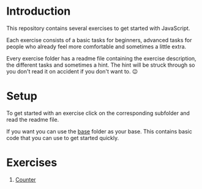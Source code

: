# Introduction
This repository contains several exercises to get started with JavaScript.

Each exercise consists of a basic tasks for beginners, advanced tasks for people who already feel more comfortable and sometimes a little extra.

Every exercise folder has a readme file containing the exercise description, the different tasks and sometimes a hint. The hint will be struck through so you don't read it on accident if you don't want to. :wink:

# Setup
To get started with an exercise click on the corresponding subfolder and read the readme file.

If you want you can use the [base](./base) folder as your base. This contains basic code that you can use to get started quickly.

# Exercises
1. [Counter](./counter)
